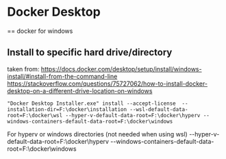# Docker Desktop
== docker for windows

## Install to specific hard drive/directory

taken from:
<https://docs.docker.com/desktop/setup/install/windows-install/#install-from-the-command-line>
<https://stackoverflow.com/questions/75727062/how-to-install-docker-desktop-on-a-different-drive-location-on-windows>


```
"Docker Desktop Installer.exe" install --accept-license  --installation-dir=F:\docker\installation --wsl-default-data-root=F:\docker\wsl --hyper-v-default-data-root=F:\docker\hyperv --windows-containers-default-data-root=F:\docker\windows
```

For hyperv or windows directories (not needed when using wsl) --hyper-v-default-data-root=F:\docker\hyperv --windows-containers-default-data-root=F:\docker\windows
